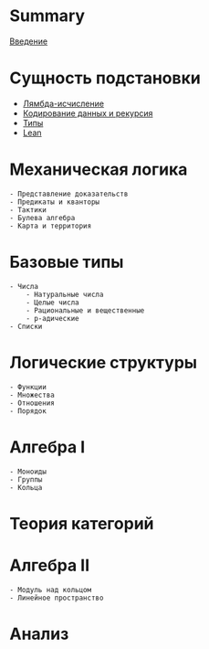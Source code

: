 # Summary

[Введение](./intro.md)

# Сущность подстановки

- [Лямбда-исчисление](./subst/lambda.md)
- [Кодирование данных и рекурсия](./subst/data.md)
- [Типы](./subst/types.md)
- [Lean](./subst/lean.md)

# Механическая логика
    - Представление доказательств
    - Предикаты и кванторы
    - Тактики
    - Булева алгебра
    - Карта и территория
# Базовые типы
    - Числа
        - Натуральные числа
        - Целые числа
        - Рациональные и вещественные
        - p-адические
    - Списки
# Логические структуры
    - Функции
    - Множества
    - Отношения
    - Порядок
# Алгебра I
    - Моноиды
    - Группы
    - Кольца
# Теория категорий
# Алгебра II
    - Модуль над кольцом
    - Линейное пространство
# Анализ
